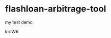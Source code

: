 # flashloan-arbitrage-tool
my test demo

























































lnrlW6

